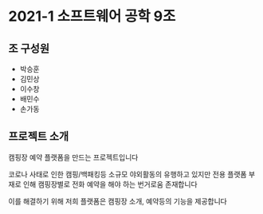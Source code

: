 # 2021-1 소프트웨어 공학 9조

## 조 구성원

- 박승훈
- 김민상
- 이수창
- 배민수
- 손가동

## 프로젝트 소개

캠핑장 예약 플랫폼을 만드는 프로젝트입니다

코로나 사태로 인한 캠핑/백패킹등 소규모 야외활동의 유행하고 있지만
전용 플랫폼 부재로 인해 캠핑장별로 전화 예약을 해야 하는 번거로움 존재합니다
 
이를 해결하기 위해 저희 플랫폼은
캠핑장 소개, 예약등의 기능을 제공합니다

